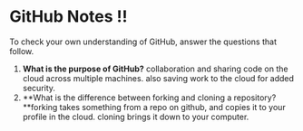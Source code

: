 # GitHub Notes  !!

To check your own understanding of GitHub, answer the questions that follow.

1. **What is the purpose of GitHub?** collaboration and sharing code on the cloud across multiple machines. also saving work to the cloud for added security.
1. **What is the difference between forking and cloning a repository?**forking takes something from a repo on github, and copies it to your profile in the cloud. cloning brings it down to your computer.